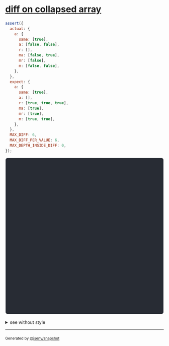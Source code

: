 # [diff on collapsed array](../../array.test.js#L111)

```js
assert({
  actual: {
    a: {
      same: [true],
      a: [false, false],
      r: [],
      ma: [false, true],
      mr: [false],
      m: [false, false],
    },
  },
  expect: {
    a: {
      same: [true],
      a: [],
      r: [true, true, true],
      ma: [true],
      mr: [true],
      m: [true, true],
    },
  },
  MAX_DIFF: 6,
  MAX_DIFF_PER_VALUE: 6,
  MAX_DEPTH_INSIDE_DIFF: 0,
});
```

![img](throw.svg)

<details>
  <summary>see without style</summary>

```console
AssertionError: actual and expect are different

actual: {
  a: {
    same: [true],
    a: [
      false,
      false,
    ],
    r: [],
    ma: [
      false,
      true,
    ],
    ↓ 2 props ↓
  },
}
expect: {
  a: {
    same: [true],
    a: [],
    r: [
      true,
      true,
      true,
    ],
    ma: [
      true,
    ],
    ↓ 2 props ↓
  },
}
```

</details>

---

<sub>
  Generated by <a href="https://github.com/jsenv/core/tree/main/packages/independent/snapshot">@jsenv/snapshot</a>
</sub>